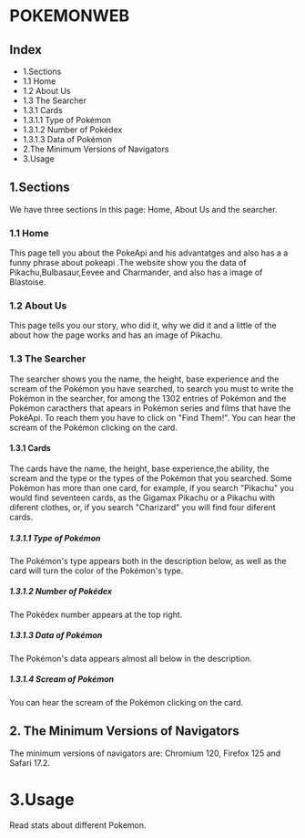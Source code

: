 # POKEMONWEB
## Index
<ul>
 <li>1.Sections</li>
 <li>1.1 Home</li>
 <li>1.2 About Us</li>
 <li>1.3 The Searcher</li>
 <li>1.3.1 Cards</li>
 <li>1.3.1.1 Type of Pokémon</li>
 <li>1.3.1.2 Number of Pokédex</li>
 <li>1.3.1.3 Data of Pokémon</li>
 <li>2.The Minimum Versions of Navigators</li>
 <li>3.Usage</li>
 
</ul>

## 1.Sections
We have three sections in this page: Home, About Us and the searcher.
### 1.1 Home
This page tell you about the PokeApi and his advantatges and also has a a funny phrase about pokeapi .The website show you the data of Pikachu,Bulbasaur,Eevee and Charmander, and also has a image of Blastoise.
### 1.2 About Us
This page tells you our story, who did it, why we did it and a little of the about how the page works and has an image of Pikachu.
### 1.3 The Searcher 
The searcher shows you the name, the height, base experience and the scream of the Pokémon you have searched, to search you must to write the Pokémon in the searcher, for among the 1302 entries of Pokémon  and the Pokémon caracthers that apears in Pokémon series and films that have the PokéApi.
To reach them you have to click on "Find Them!".
You can hear the scream of the Pokémon clicking on the card.
#### 1.3.1 Cards
The cards have the name, the height, base experience,the ability, the scream and the type or the types of the Pokémon that you searched.
Some Pokémon has more than one card, for example, if you search "Pikachu" you would find seventeen cards, as the Gigamax Pikachu or a Pikachu with diferent clothes, or, if you search "Charizard" you will find four diferent cards.
##### 1.3.1.1 Type of Pokémon
The Pokémon's type appears both in the description below, as well as the card will turn the color of the Pokémon's type.
##### 1.3.1.2 Number of Pokédex
The Pokédex number appears at the top right.
##### 1.3.1.3 Data of Pokémon
The Pokémon's data appears almost all below in the description.
##### 1.3.1.4 Scream of Pokémon
You can hear the scream of the Pokémon clicking on the card.
## 2. The Minimum Versions of Navigators
The minimum versions of navigators are: Chromium 120, Firefox 125 and Safari 17.2.
# 3.Usage
Read stats about different Pokemon.